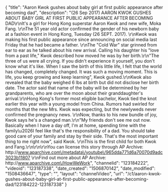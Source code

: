 {
    "title": "Aaron Kwok gushes about baby girl at first public appearance after becoming dad",
    "description": "(26 Sep 2017) AARON KWOK GUSHES ABOUT BABY GIRL AT FIRST PUBLIC APPEARANCE AFTER BECOMING DAD\r\nIt's a girl for Hong Kong superstar Aaron Kwok and new wife, Moka Fang. \r\nThe 51 year old actor confirmed the gender of his newborn baby at a fashion event in Hong Kong, Tuesday (26 SEPT. 2017). \r\nKwok was making his first public appearance since announcing on social media last Friday that he had became a father.  \r\nThe \"Cold War\" star grinned from ear to ear as he talked about his new arrival. Calling his daughter his \"love from a past life,\" Kwok described how moved he was by her birth.\r\n\"The three of us were all crying.  If you didn't experience it yourself, you don't know what it's like.  When I saw the birth of this little life, I felt that the world has changed, completely changed.  It was such a moving moment.  This is life, you keep growing and keep learning\", Kwok gushed.\r\nKwok also revealed that the baby weighed 6 lbs at birth but did not disclose her birth date.  The actor said that name of the baby will be determined by her grandparents, who are over the moon about their granddaughter's arrival.\r\nHong Kong's former most eligible bachelor, Kwok tied the knot earlier this year with a young model from China.  Rumors had swirled for months that the new Mrs. Kwok was expecting, but the newlyweds never confirmed the pregnancy news.  \r\nNow, thanks to his new bundle of joy, Kwok says he's a changed man.\r\n\"My friends don't see me out now.   Basically when I have a day off, I'm at home, spending time with the family\u2026I feel like that's the responsibility of a dad.  You should take good care of your family and stay by their side.  That's the most important thing to me right now\", said Kwok.  \r\nThis is the first child for both Kwok and Fang.\r\n\r\n\r\nYou can license this story through AP Archive: http:\/\/www.aparchive.com\/metadata\/youtube\/965dda771d6a70070d9adc3023b11807 \r\nFind out more about AP Archive: http:\/\/www.aparchive.com\/HowWeWork",
    "channelid": "123184222",
    "videoid": "123187338",
    "date_created": "1506870142",
    "date_modified": "1508436647",
    "type": "",
    "layout": "channelVideo",
    "url": "\/c1\/aaron-kwok-gushes-about-baby-girl-at-first-public-appearance-after-becoming-dad\/123184222-123187338"
}